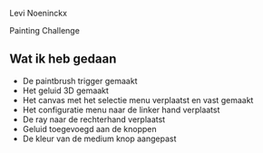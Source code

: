 Levi Noeninckx

Painting Challenge

## Wat ik heb gedaan

- De paintbrush trigger gemaakt
- Het geluid 3D gemaakt
- Het canvas met het selectie menu verplaatst en vast gemaakt
- Het configuratie menu naar de linker hand verplaatst
- De ray naar de rechterhand verplaatst
- Geluid toegevoegd aan de knoppen
- De kleur van de medium knop aangepast
